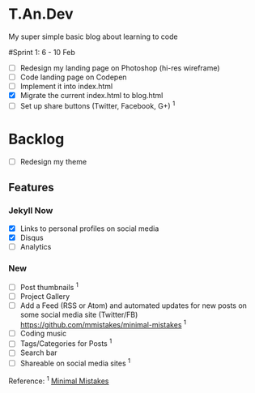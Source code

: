 # T.An.Dev
My super simple basic blog about learning to code

#Sprint 1: 6 - 10 Feb
- [ ] Redesign my landing page on Photoshop (hi-res wireframe)
- [ ] Code landing page on Codepen
- [ ] Implement it into index.html
- [x] Migrate the current index.html to blog.html
- [ ] Set up share buttons (Twitter, Facebook, G+) <sup>1</sup>

# Backlog
- [ ] Redesign my theme

## Features
### Jekyll Now
- [x] Links to personal profiles on social media
- [x] Disqus
- [ ] Analytics

### New
- [ ] Post thumbnails <sup>1</sup>
- [ ] Project Gallery 
- [ ] Add a Feed (RSS or Atom) and automated updates for new posts on some social media site (Twitter/FB) https://github.com/mmistakes/minimal-mistakes <sup>1</sup>
- [ ] Coding music
- [ ] Tags/Categories for Posts <sup>1</sup>
- [ ] Search bar
- [ ] Shareable on social media sites <sup>1</sup>

Reference: <sup>1</sup> [Minimal Mistakes](https://github.com/mmistakes/minimal-mistakes)